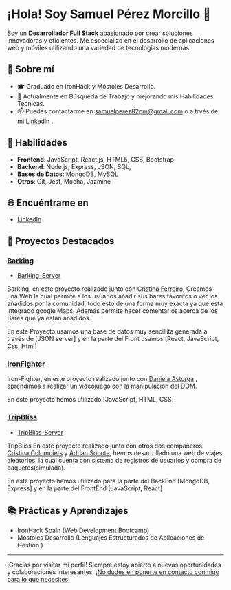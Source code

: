 # ¡Hola! Soy Samuel Pérez Morcillo 👋

Soy un **Desarrollador Full Stack** apasionado por crear soluciones innovadoras y eficientes. 
Me especializo en el desarrollo de aplicaciones web y móviles utilizando una variedad de tecnologías modernas.


## 🌟 Sobre mí

- 🎓 Graduado en IronHack y Móstoles Desarrollo.
- 💼 Actualmente en Búsqueda de Trabajo y mejorando mis Habilidades Técnicas.
- 📫 Puedes contactarme en samuelperez82pm@gmail.com o a trvés de mi [Linkedin](https://www.linkedin.com/in/samuel-p%C3%A9rez-076553292/)  .

## 🚀 Habilidades

- **Frontend**: JavaScript, React.js, HTML5, CSS, Bootstrap 
- **Backend**: Node.js, Express, JSON, SQL,
- **Bases de Datos**: MongoDB, MySQL
- **Otros**: Git, Jest, Mocha, Jazmine


## 🌐 Encuéntrame en

- [LinkedIn](https://www.linkedin.com/in/samuel-p%C3%A9rez-076553292/)

## 🔧 Proyectos Destacados

### [Barking](https://github.com/Samuel-Perez-Morcillo/Barking-client)
- [Barking-Server](https://github.com/Samuel-Perez-Morcillo/Barking-server)


Barking, en este proyecto realizado junto con [Cristina Ferreiro](https://github.com/cristinaferreiro), Creamos una Web la cual permite a los usuarios añadir sus bares favoritos o 
ver los añadidos por la comunidad, todo esto de una forma muy exacta ya que esta integrado google Maps; Además permite hacer comentarios acerca 
de los Bares que ya estan añadidos.

En este Proyecto usamos una base de datos muy sencillita generada a través de [JSON server] y en la parte del Front usamos [React, JavaScript, Css, Html]


### [IronFighter](https://github.com/Daniela-AB25/Project1-Ironhack-Game)
Iron-Fighter, en este proyecto realizado junto con [Daniela Astorga](https://github.com/Daniela-AB25) , aprendimos a realizar un videojuego con la manipulación del DOM.

En este proyecto hemos utilizado [JavaScript, HTML, CSS]


### [TripBliss](https://github.com/CristinaColomoiets/random-experience-client)
- [TripBliss-Server](https://github.com/CristinaColomoiets/random-experience-server)

TripBliss En este proyecto realizado junto con otros dos compañeros: [Cristina Colomoiets](https://github.com/CristinaColomoiets) y [Adrian Sobota](https://github.com/Sobdev), hemos desarrollado una web de viajes aleatorios, la cual cuenta con sistema de registros de usuarios
y compra de paquetes(simulada).

En este proyecto hemos utilizado para la parte del BackEnd [MongoDB, Express] y en la parte del FrontEnd [JavaScript, React]


## 📚 Prácticas y Aprendizajes

- IronHack Spain (Web Development Bootcamp)
- Mostoles Desarrollo (Lenguajes Estructurados de Aplicaciones de Gestión )

---

¡Gracias por visitar mi perfil! Siempre estoy abierto a nuevas oportunidades y colaboraciones interesantes. [¡No dudes en ponerte en contacto conmigo para lo que necesites!](https://www.linkedin.com/in/samuel-p%C3%A9rez-076553292/)
